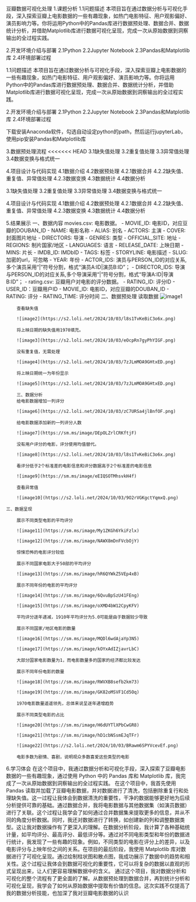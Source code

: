豆瓣数据可视化处理
1.课题分析
    1.1问题描述
    本项目旨在通过数据分析与可视化手段，深入探索豆瓣上电影数据的一些有趣现象，如热门电影特征、用户观影偏好、演员影响力等。你将运用Python中的Pandas库进行数据预处理、数据合并、数据统计分析，并借助Matplotlib库进行数据可视化呈现，完成一次从原始数据到洞察输出的全过程实践。

2.开发环境介绍与部署
    2.1Python
    2.2Jupyter Notebook
    2.3Pandas和Matplotlib库
    2.4环境部署过程

  1.1问题描述
  本项目旨在通过数据分析与可视化手段，深入探索豆瓣上电影数据的一些有趣现象，如热门电影特征、用户观影偏好、演员影响力等。你将运用Python中的Pandas库进行数据预处理、数据合并、数据统计分析，并借助Matplotlib库进行数据可视化呈现，完成一次从原始数据到洞察输出的全过程实践。

2.开发环境介绍与部署
  2.1Python
  2.2Jupyter Notebook
  2.3Pandas和Matplotlib库
  2.4环境部署过程


下载安装Anaconda软件，勾选自动设定python的path，然后运行jupyterLab，使用pip安装Pandas和Matplotlib库

3.数据预处理流程
<<<<<<< HEAD
    3.1缺失值处理
    3.2重复值处理
    3.3异常值处理
    3.4数据变换与格式统一

4.项目设计与代码实现
    4.1数据介绍
    4.2数据预处理
    4.2.1数据合并
    4.2.2缺失值、重复值、异常值处理
    4.2.3数据变换
    4.3数据统计
    4.4数据分析

  3.1缺失值处理
  3.2重复值处理
  3.3异常值处理
  3.4数据变换与格式统一

4.项目设计与代码实现
  4.1数据介绍
  4.2数据预处理
  4.2.1数据合并
  4.2.2缺失值、重复值、异常值处理
  4.2.3数据变换
  4.3数据统计
  4.4数据分析

5.结果展示
    一、数据内容
    movies.csv: 电影数据。
    - MOVIE_ID: 电影ID，对应豆瓣的DOUBAN_ID
    - NAME: 电影名称
    - ALIAS: 别名
    - ACTORS: 主演
    - COVER: 封面图片地址
    - DIRECTORS: 导演
    - GENRES: 类型
    - OFFICIAL_SITE: 地址
    - REGIONS: 制片国家/地区
    - LANGUAGES: 语言
    - RELEASE_DATE: 上映日期
    - MINS: 片长
    - IMDB_ID: IMDbID
    - TAGS: 标签
    - STORYLINE: 电影描述
    - SLUG: 加密的url，可忽略
    - YEAR: 年份
    - ACTOR_IDS: 演员与PERSON_ID的对应关系,多个演员采用“\|”符号分割，格式“演员A:ID\|演员B:ID”；
    - DIRECTOR_IDS: 导演与PERSON_ID的对应关系,多个导演采用“\|”符号分割，格式“导演A:ID\|导演B:ID”；
    - rating.csv: 豆瓣用户对电影的评分数据。
    - RATING_ID: 评分ID
    - USER_ID：豆瓣用户ID
    - MOVIE_ID: 电影ID，对应豆瓣的DOUBAN_ID
    - RATING: 评分
    - RATING_TIME: 评分时间
    二、数据预处理
        读取数据
        ![image1](https://s2.loli.net/2024/10/03/oHuMbcfKzaJhGwN.png)
    
        查看缺失值
        
        ![image2](https://s2.loli.net/2024/10/03/l8s1TvKeBiC3o6x.png)
    
        将上映日期的缺失值用1970填充。
        
        ![image3](https://s2.loli.net/2024/10/03/eOcpRn7gyPhYIGF.png)
    
        没有重复值，无需处理
        
        ![image4](https://s2.loli.net/2024/10/03/7zJLmMOA9GHtxED.png)
    
        将上映日期统一为年份显示
        
        ![image5](https://s2.loli.net/2024/10/03/7zJLmMOA9GHtxED.png)
    
        三、数据分析
        给电影数据增加一列评分
        
        ![image6](https://s2.loli.net/2024/10/03/zC7URSa4jlBnfOF.png)
    
        给电影数据添加新的一列评分人数
        
        ![image7](https://sm.ms/image/DEpOLZrlCRKftjF)
    
        没有用户评分的电影，评分使用均值替代。
        
        ![image8](https://s2.loli.net/2024/10/03/l8s1TvKeBiC3o6x.png)
    
        看评分低于2个标准差的电影信息和评分数据高于2个标准差的电影信息
        
        ![image9](https://sm.ms/image/eEIQSOTMhsvkH4f)
    
        查看异常值
        
        ![image10](https://s2.loli.net/2024/10/03/9O2rVGKgctYqmxQ.png)

    三、数据呈现

        展示不同类型电影的平均评分
        
        ![image11](https://sm.ms/image/My1ZKGh6YkiFzlx)
        
        ![image12](https://sm.ms/image/NAWX8mDnFVcbOjY)
        
        惊悚恐怖的电影评分较低
    
        展示不同国家电影大于50部的平均评分
        
        ![image13](https://sm.ms/image/hR6QYWkZ5VEp4xB)
    
        展示不同年份的电影的平均评分
        
        ![image14](https://sm.ms/image/6QvuBpSzU41FEng)
        
        ![image15](https://sm.ms/image/oXMD4bW12CpyKFV)
        
        平均评分逐年递减，1910年平均评分为5.0可能是由于数据较少导致
    
        展示不同国家/地区电影的数量
        
        ![image16](https://sm.ms/image/MQDl6wdAjaYp3N5)
        
        ![image17](https://sm.ms/image/kOYxAdIZjavrLbC)
        
        大部分国家电影数量为1，而电影数量多的国家的经济都比较发达
    
        展示不同年份电影的数量
        
        ![image18](https://sm.ms/image/RWVXB8sefb2km73)
        
        ![image19](https://sm.ms/image/GK82oMSVF1Cd5Oq)
        
        1970电影数量遥遥领先，总体来说呈逐年递增趋势
    
        展示不同类型电影的占比
        
        ![image20](https://sm.ms/image/H6dUYTlXPbCwGR8)
        
        ![image21](https://sm.ms/image/hD1cbNSsmEJqTFr)
    
        ![image22](https://s2.loli.net/2024/10/03/BRawm6SPYVcevEf.png)
        
        电影多数为剧情、喜剧，说明观众多数喜爱这些类型的电影

6.学习体会
在这个项目中，我通过数据分析和可视化手段，深入探索了豆瓣电影数据的一些有趣现象，通过使用 Python 中的 Pandas 库和 Matplotlib 库，我完成了一次从原始数据到洞察输出的全过程实践。
在这个项目中，我首先使用 Pandas 读取并加载了豆瓣电影数据，并对数据进行了清洗，包括删除重复行和处理缺失值。这一过程让我体会到数据清洗的重要性，干净的数据能够更好地为后续分析提供可靠的基础。通过数据合并，我将电影数据与其他数据集（如演员数据）进行了关联。这个过程让我学会了如何通过合并数据集来提取更多的信息，并从不同的角度分析数据。同时，我还对数据进行了转换，如创建新的列和调整数据类型。这让我对数据操作有了更深入的理解。在数据分析阶段，我计算了各种基础统计量，如平均评分、最高评分、最低评分等。通过对不同电影类型和年份的数据进行统计，我发现了一些有趣的现象。例如，不同类型的电影在评分上的差异，以及电影评分与上映年份之间的关系。在项目的最后阶段，我使用 Matplotlib 库对数据进行了可视化呈现。通过绘制柱状图和散点图，我成功展示了数据中的趋势和相关性。这个过程让我体会到数据可视化的重要性，它可以将复杂的数据以直观的形式呈现出来，让人们更容易理解数据中的含义。
通过这个项目，我对数据分析和可视化的整个流程有了更全面的了解。从数据预处理到数据合并，再到统计分析和可视化呈现，我学会了如何从原始数据中提取有价值的信息。这次实践不仅提高了我的数据分析技能，也加深了我对豆瓣电影数据的认识




